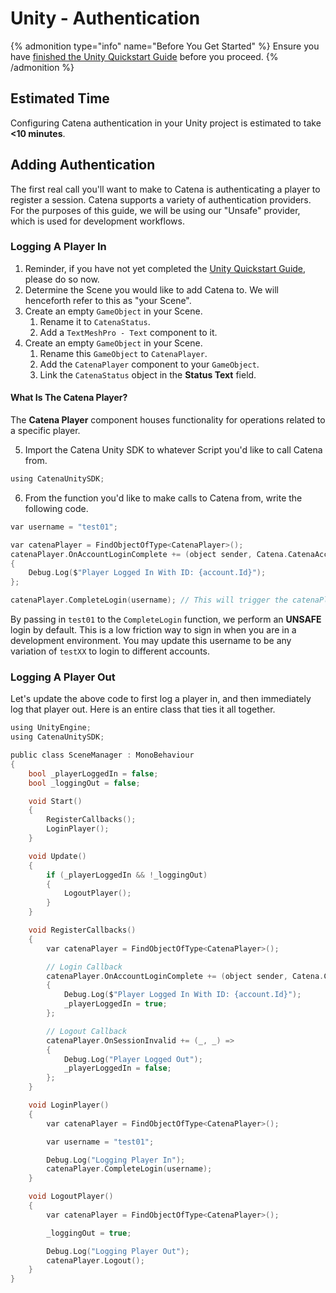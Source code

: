 # Unity - Authentication

{% admonition type="info" name="Before You Get Started" %}
    Ensure you have [finished the Unity Quickstart Guide](./quickstart.md) before you proceed.
{% /admonition %}

## Estimated Time
Configuring Catena authentication in your Unity project is estimated to take **<10 minutes**.

## Adding Authentication
The first real call you'll want to make to Catena is authenticating a player to register a session. Catena supports a variety of authentication providers. For the purposes of this guide, we will be using our "Unsafe" provider, which is used for development workflows.

<!-- TODO: Add link to auth docs -->

### Logging A Player In

1. Reminder, if you have not yet completed the [Unity Quickstart Guide](./quickstart.md), please do so now.
2. Determine the Scene you would like to add Catena to. We will henceforth refer to this as "your Scene".
3. Create an empty `GameObject` in your Scene.
    1. Rename it to `CatenaStatus`.
    2. Add a `TextMeshPro - Text` component to it.
4. Create an empty `GameObject` in your Scene.
    1. Rename this `GameObject` to `CatenaPlayer`.
    2. Add the `CatenaPlayer` component to your `GameObject`.
    3. Link the `CatenaStatus` object in the **Status Text** field.

#### What Is The Catena Player?
The **Catena Player** component houses functionality for operations related to a specific player.

5. Import the Catena Unity SDK to whatever Script you'd like to call Catena from.

<!-- TODO (@HF): csharp does not appear to be supported. determine how to enable it for better syntax highlighting -->
```c
using CatenaUnitySDK;
```

6. From the function you'd like to make calls to Catena from, write the following code.

<!-- TODO (@HF): csharp does not appear to be supported. determine how to enable it for better syntax highlighting -->
```c
var username = "test01";

var catenaPlayer = FindObjectOfType<CatenaPlayer>();
catenaPlayer.OnAccountLoginComplete += (object sender, Catena.CatenaAccounts.Account account) =>
{
    Debug.Log($"Player Logged In With ID: {account.Id}");
};

catenaPlayer.CompleteLogin(username); // This will trigger the catenaPlayer.OnAccountLoginComplete callback when login is completed
```

<!-- TODO: link to UNSAFE login docs -->
By passing in `test01` to the `CompleteLogin` function, we perform an **UNSAFE** login by default. This is a low friction way to sign in when you are in a development environment. You may update this username to be any variation of `testXX` to login to different accounts.
### Logging A Player Out

Let's update the above code to first log a player in, and then immediately log that player out. Here is an entire class that ties it all together.

<!-- TODO (@HF): csharp does not appear to be supported. determine how to enable it for better syntax highlighting -->
```c
using UnityEngine;
using CatenaUnitySDK;

public class SceneManager : MonoBehaviour
{
    bool _playerLoggedIn = false;
    bool _loggingOut = false;

    void Start()
    {
        RegisterCallbacks();
        LoginPlayer();
    }

    void Update()
    {
        if (_playerLoggedIn && !_loggingOut)
        {
            LogoutPlayer();
        }
    }

    void RegisterCallbacks()
    {
        var catenaPlayer = FindObjectOfType<CatenaPlayer>();

        // Login Callback
        catenaPlayer.OnAccountLoginComplete += (object sender, Catena.CatenaAccounts.Account account) =>
        {
            Debug.Log($"Player Logged In With ID: {account.Id}");
            _playerLoggedIn = true;
        };

        // Logout Callback
        catenaPlayer.OnSessionInvalid += (_, _) =>
        {
            Debug.Log("Player Logged Out");
            _playerLoggedIn = false;
        };
    }

    void LoginPlayer()
    {
        var catenaPlayer = FindObjectOfType<CatenaPlayer>();

        var username = "test01";

        Debug.Log("Logging Player In");
        catenaPlayer.CompleteLogin(username);
    }

    void LogoutPlayer()
    {
        var catenaPlayer = FindObjectOfType<CatenaPlayer>();

        _loggingOut = true;

        Debug.Log("Logging Player Out");
        catenaPlayer.Logout();
    }
}
```